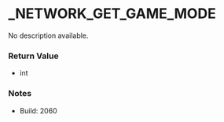 # _NETWORK_GET_GAME_MODE

No description available.

### Return Value
* int

### Notes
* Build: 2060

